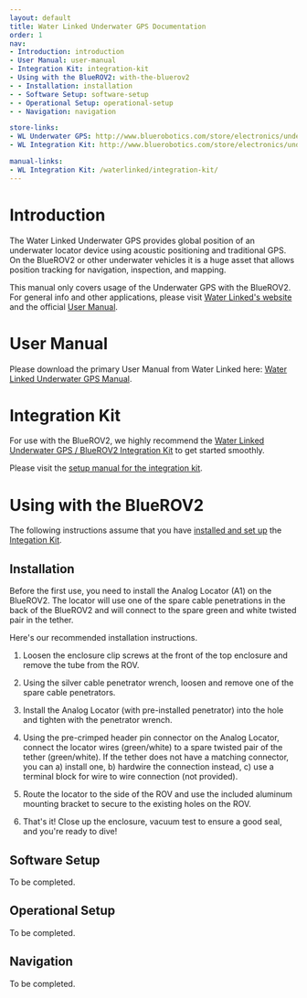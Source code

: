 ```yaml
---
layout: default
title: Water Linked Underwater GPS Documentation
order: 1
nav:
- Introduction: introduction
- User Manual: user-manual
- Integration Kit: integration-kit
- Using with the BlueROV2: with-the-bluerov2
- - Installation: installation
- - Software Setup: software-setup
- - Operational Setup: operational-setup
- - Navigation: navigation

store-links:
- WL Underwater GPS: http://www.bluerobotics.com/store/electronics/underwater-gps/aps-wl-11001/
- WL Integration Kit: http://www.bluerobotics.com/store/electronics/underwater-gps/aps-wl-brov2-kit-r1/

manual-links:
- WL Integration Kit: /waterlinked/integration-kit/
---
```


<!--<img src="/switch/cad/switch-4a.png" class="img-responsive" style="max-width:900px"  />-->

# Introduction

The Water Linked Underwater GPS provides global position of an underwater locator device using acoustic positioning and traditional GPS. On the BlueROV2 or other underwater vehicles it is a huge asset that allows position tracking for navigation, inspection, and mapping.

<i class="fa fa-star fa-fw fa-1x text-default blue"></i>
This manual only covers usage of the Underwater GPS with the BlueROV2. For general info and other applications, please visit [Water Linked's website](waterlinked.com) and the official [User Manual](#user-manual).

# User Manual

Please download the primary User Manual from Water Linked here: [Water Linked Underwater GPS Manual](http://waterlinked.com/wp-content/uploads/2017/08/W-DN-17002-2_Underwater_GPS_User_Manual.pdf).

# Integration Kit

For use with the BlueROV2, we highly recommend the [Water Linked Underwater GPS / BlueROV2 Integration Kit](http://www.bluerobotics.com/store/electronics/underwater-gps/aps-wl-brov2-kit-r1/) to get started smoothly.

Please visit the [setup manual for the integration kit](/waterlinked/integration-kit).

# Using with the BlueROV2

The following instructions assume that you have [installed and set up](/waterlinked/integration-kit/) the [Integation Kit](http://www.bluerobotics.com/store/electronics/underwater-gps/aps-wl-brov2-kit-r1/).

## Installation

Before the first use, you need to install the Analog Locator (A1) on the BlueROV2. The locator will use one of the spare cable penetrations in the back of the BlueROV2 and will connect to the spare green and white twisted pair in the tether.

Here's our recommended installation instructions.

1. Loosen the enclosure clip screws at the front of the top enclosure and remove the tube from the ROV.

2. Using the silver cable penetrator wrench, loosen and remove one of the spare cable penetrators.

3. Install the Analog Locator (with pre-installed penetrator) into the hole and tighten with the penetrator wrench.

4. Using the pre-crimped header pin connector on the Analog Locator, connect the locator wires (green/white) to a spare twisted pair of the tether (green/white). If the tether does not have a matching connector, you can a) install one, b) hardwire the connection instead, c) use a terminal block for wire to wire connection (not provided).

5. Route the locator to the side of the ROV and use the included aluminum mounting bracket to secure to the existing holes on the ROV.

6. That's it! Close up the enclosure, vacuum test to ensure a good seal, and you're ready to dive!

## Software Setup

To be completed.

## Operational Setup

To be completed.

## Navigation

To be completed.

